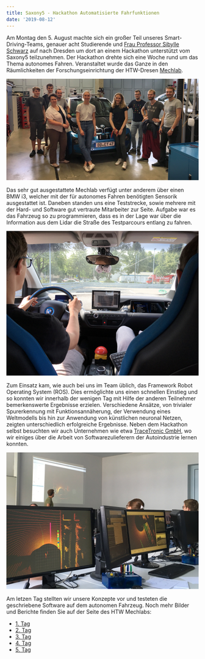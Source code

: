```yaml
---
title: Saxony5 - Hackathon Automatisierte Fahrfunktionen
date: '2019-08-12'
---
```



Am Montag den 5. August machte sich ein großer Teil unseres Smart-Driving-Teams, genauer acht Studierende und [Frau Professor Sibylle Schwarz](https://www.imn.htwk-leipzig.de/~schwarz/) auf nach Dresden um dort an einem Hackathon unterstützt vom Saxony5 teilzunehmen. Der Hackathon drehte sich eine Woche rund um das Thema autonomes Fahren. Veranstaltet wurde das Ganze in den Räumlichkeiten der Forschungseinrichtung der HTW-Dresen [Mechlab](https://www.htw-mechlab.de).

![Teilnehmer](IMG_7958.jpg)

Das sehr gut ausgestattete Mechlab verfügt unter anderem über einen BMW i3, welcher mit der für autonomes Fahren benötigten Sensorik ausgestattet ist. Daneben standen uns eine Teststrecke, sowie mehrere mit der Hard- und Software gut vertraute Mitarbeiter zur Seite. Aufgabe war es das Fahrzeug so zu programmieren, dass es in der Lage war über die Information aus dem Lidar die Straße des Testparcours entlang zu fahren.

![Teilnehmer](IMG_7967.jpg)

Zum Einsatz kam, wie auch bei uns im Team üblich, das Framework Robot Operating System (ROS). Dies ermöglichte uns einen schnellen Einstieg und so konnten wir innerhalb der wenigen Tag mit Hilfe der anderen Teilnehmer bemerkenswerte Ergebnisse erzielen. Verschiedene Ansätze, von trivialer Spurerkennung mit Funktionsannäherung, der Verwendung eines Weltmodells bis hin zur Anwendung von künstlichen neuronal Netzen, zeigten unterschiedlich erfolgreiche Ergebnisse. Neben dem Hackathon selbst besuchten wir auch Unternehmen wie etwa [TraceTronic GmbH](https://www.tracetronic.de), wo wir einiges über die Arbeit von Softwarezulieferern der Autoindustrie lernen konnten.

![Teilnehmer](IMG_7999.jpg)

Am letzen Tag stellten wir unsere Konzepte vor und testeten die geschriebene Software auf dem autonomen Fahrzeug. Noch mehr Bilder und Berichte finden Sie auf der Seite des HTW Mechlabs: 
+ [1. Tag](http://www.htw-mechlab.de/index.php/saxony5-hackathon-tag1/)
+ [2. Tag](http://www.htw-mechlab.de/index.php/saxony5-hackathon-tag-2/)
+ [3. Tag](http://www.htw-mechlab.de/index.php/saxony5-hackathon-tag-3/)
+ [4. Tag](http://www.htw-mechlab.de/index.php/saxony5-hackathon-tag-4/)
+ [5. Tag](http://www.htw-mechlab.de/index.php/saxony5-hackathon-tag-5/)
